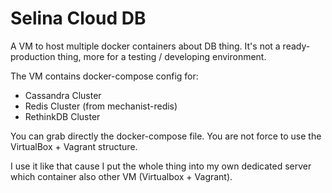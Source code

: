 # Selina Cloud DB

A VM to host multiple docker containers about DB thing.
It's not a ready-production thing,
more for a testing / developing environment.

The VM contains docker-compose config for:
- Cassandra Cluster
- Redis Cluster (from mechanist-redis)
- RethinkDB Cluster

You can grab directly the docker-compose file.
You are not force to use the VirtualBox + Vagrant structure.

I use it like that cause I put the whole thing into my own dedicated server
which container also other VM (Virtualbox + Vagrant).